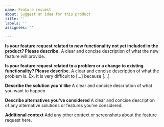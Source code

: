 ```yaml
---
name: Feature request
about: Suggest an idea for this product
title: ''
labels: ''
assignees: ''

---
```


**Is your feature request related to new functionality not yet included in the product? Please describe.**
A clear and concise description of what the new feature will provide.

**Is your feature request related to a problem or a change to existing functionality? Please describe.**
A clear and concise description of what the problem is. Ex. It is very difficult to [...] because [...]

**Describe the solution you'd like**
A clear and concise description of what you want to happen.

**Describe alternatives you've considered**
A clear and concise description of any alternative solutions or features you've considered.

**Additional context**
Add any other context or screenshots about the feature request here.
